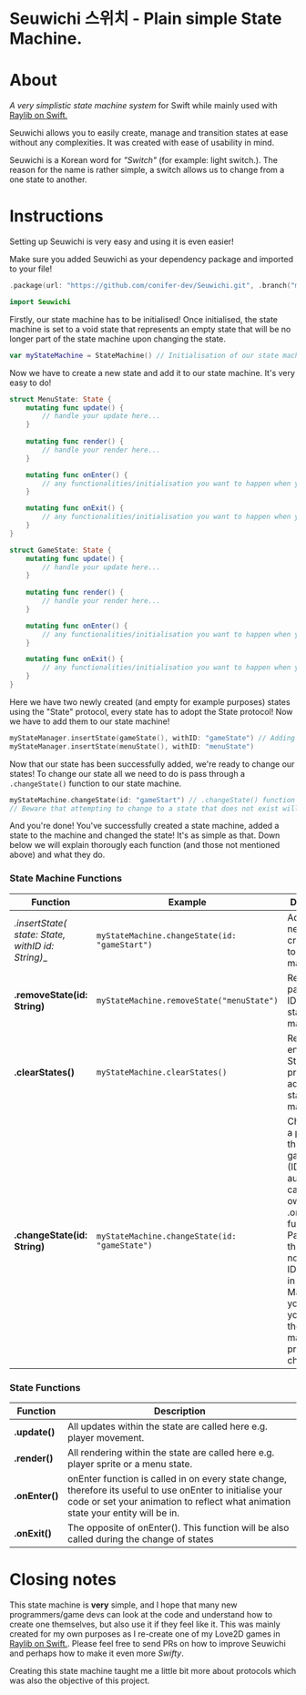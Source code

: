 # Seuwichi 스위치 - Plain simple State Machine.

About
=====
*A very simplistic state machine system* for Swift while mainly used with [Raylib on Swift.](https://github.com/STREGAsGate/Raylib)

Seuwichi allows you to easily create, manage and transition states at ease without any complexities. It was created with ease of usability in mind.

Seuwichi is a Korean word for *"Switch"* (for example: light switch.). The reason for the name is rather simple, a switch allows us to change from a one state to another.

Instructions
=====
Setting up Seuwichi is very easy and using it is even easier!

Make sure you added Seuwichi as your dependency package and imported to your file!

```swift
.package(url: "https://github.com/conifer-dev/Seuwichi.git", .branch("main"))
```

```swift
import Seuwichi
```

Firstly, our state machine has to be initialised! Once initialised, the state machine is set to a void state that represents an empty state that will be no longer part of the state machine upon changing the state.

```swift
var myStateMachine = StateMachine() // Initialisation of our state machine
```

Now we have to create a new state and add it to our state machine. It's very easy to do!
```swift
struct MenuState: State {
    mutating func update() { 
        // handle your update here... 
    }
    
    mutating func render() {
        // handle your render here... 
    }

    mutating func onEnter() {
        // any functionalities/initialisation you want to happen when you enter/switch to the state...
    }

    mutating func onExit() {
        // any functionalities/initialisation you want to happen when you exit/switch from the state...
    }
}

struct GameState: State {
    mutating func update() { 
        // handle your update here... 
    }
    
    mutating func render() {
        // handle your render here... 
    }

    mutating func onEnter() {
        // any functionalities/initialisation you want to happen when you enter/switch to the state...
    }

    mutating func onExit() {
        // any functionalities/initialisation you want to happen when you exit/switch from the state...
    }
}
```
Here we have two newly created (and empty for example purposes) states using the "State" protocol, every state has to adopt the State protocol! Now we have to add them to our state machine!

```swift
myStateManager.insertState(gameState(), withID: "gameState") // Adding our newly created state to our state machine. All states are stored within a dictionary.
myStateManager.insertState(menuState(), withID: "menuState")
```
Now that our state has been successfully added, we're ready to change our states! To change our state all we need to do is pass through a `.changeState()` function to our state machine.

```swift
myStateMachine.changeState(id: "gameStart") // .changeState() function takes in a single parameter "id" that looks into our dictionary of states previously added.
// Beware that attempting to change to a state that does not exist will result in an error!
```
And you're done! You've successfully created a state machine, added a state to the machine and changed the state! It's as simple as that.
Down below we will explain thorougly each function (and those not mentioned above) and what they do.

### State Machine Functions

| Function    | Example               | Description                                                                                                                                                                               |
| ----------|-----------------------|-------------------------------------------------------------------------------------------------------------------------------------------------------------------------------------------|
| __.insertState(_ state: State, withID id: String)__ | `myStateMachine.changeState(id: "gameStart")`  | Adds a newly created state to our state machine. |
| __.removeState(id: String)__ | `myStateMachine.removeState("menuState")`   | Removes the passed state ID from our state machine.  |
| __.clearStates()__   | `myStateMachine.clearStates()` | Removes all entries of States previously added to our state machine.                                              |
| __.changeState(id: String)__ | `myStateMachine.changeState(id: "gameState")`  | Changing to a passed through game state (ID). This will automatically call states own .onEnter() function. Passing through nonexistent ID will result in an error! Make sure you added your state to the state machine prior to changing.| 

### State Functions

| Function | Description |
|---|---|
| __.update()__ | All updates within the state are called here e.g. player movement. |
| __.render()__ | All rendering within the state are called here e.g. player sprite or a menu state. |
| __.onEnter()__ | onEnter function is called in on every state change, therefore its useful to use onEnter to initialise your code or set your animation to reflect what animation state your entity will be in. |
| __.onExit()__ | The opposite of onEnter(). This function will be also called during the change of states |

Closing notes
=====
This state machine is **very** simple, and I hope that many new programmers/game devs can look at the code and understand how to create one themselves, but also use it if they feel like it. This was mainly created for my own purposes as I re-create one of my Love2D games in [Raylib on Swift.](https://github.com/STREGAsGate/Raylib). Please feel free to send PRs on how to improve Seuwichi and perhaps how to make it even more *Swifty*.

Creating this state machine taught me a little bit more about protocols which was also the objective of this project.
